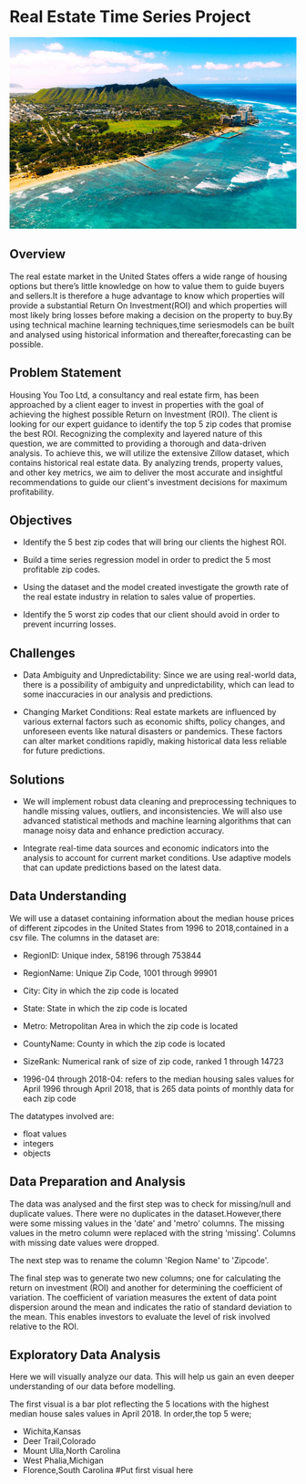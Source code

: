 # Real Estate Time Series Project

<img src='https://github.com/FrankOyugi/Phase-4-Project/blob/main/Images/Oahu.jpg?raw=true'>

## Overview
The real estate market in the United States offers a wide range of housing options but there’s little knowledge on how to value them to guide buyers and sellers.It is therefore a huge advantage to know which properties will provide a substantial Return On Investment(ROI) and which properties will most likely bring losses before making a decision on the property to buy.By using technical machine learning techniques,time seriesmodels can be built and analysed using historical information and thereafter,forecasting can be possible.

## Problem Statement
Housing You Too Ltd, a consultancy and real estate firm, has been approached by a client eager to invest in properties with the goal of achieving the highest possible Return on Investment (ROI). The client is looking for our expert guidance to identify the top 5 zip codes that promise the best ROI. Recognizing the complexity and layered nature of this question, we are committed to providing a thorough and data-driven analysis. To achieve this, we will utilize the extensive Zillow dataset, which contains historical real estate data. By analyzing trends, property values, and other key metrics, we aim to deliver the most accurate and insightful recommendations to guide our client's investment decisions for maximum profitability.

## Objectives
- Identify the 5 best zip codes that will bring our clients the highest ROI.

- Build a time series regression model in order to predict the 5 most profitable zip codes.

- Using the dataset and the model created investigate the growth rate of the real estate industry in relation to sales value of properties.

- Identify the 5 worst zip codes that our client should avoid in order to prevent incurring losses.

## Challenges
- Data Ambiguity and Unpredictability: Since we are using real-world data, there is a possibility of ambiguity and unpredictability, which can lead to some inaccuracies in our analysis and predictions.

- Changing Market Conditions: Real estate markets are influenced by various external factors such as economic shifts, policy changes, and unforeseen events like natural disasters or pandemics. These factors can alter market conditions rapidly, making historical data less reliable for future predictions.

## Solutions
- We will implement robust data cleaning and preprocessing techniques to handle missing values, outliers, and inconsistencies. We will also use advanced statistical methods and machine learning algorithms that can manage noisy data and enhance prediction accuracy.

- Integrate real-time data sources and economic indicators into the analysis to account for current market conditions. Use adaptive models that can update predictions based on the latest data.

## Data Understanding
We will use a dataset containing information about the median house prices of different zipcodes in the United States from 1996 to 2018,contained in a csv file.
The columns in the dataset are:
- RegionID: Unique index, 58196 through 753844

- RegionName: Unique Zip Code, 1001 through 99901

- City: City in which the zip code is located

- State: State in which the zip code is located

- Metro: Metropolitan Area in which the zip code is located

- CountyName: County in which the zip code is located

- SizeRank: Numerical rank of size of zip code, ranked 1 through 14723

- 1996-04 through 2018-04: refers to the median housing sales values for April 1996 through April 2018, that is 265 data points of monthly data for each zip code


The datatypes involved are:
- float values
- integers
- objects

## Data Preparation and Analysis
The data was analysed and the first step was to check for missing/null and duplicate values.
There were no duplicates in the dataset.However,there were some missing values in the 'date' and 'metro' columns.
The missing values in the metro column were replaced with the string 'missing'.
Columns with missing date values were dropped.

The next step was to rename the column 'Region Name' to 'Zipcode'.

The final step was to generate two new columns; one for calculating the return on investment (ROI) and another for determining the coefficient of variation. The coefficient of variation measures the extent of data point dispersion around the mean and indicates the ratio of standard deviation to the mean. This enables investors to evaluate the level of risk involved relative to the ROI.

## Exploratory Data Analysis
Here we will visually analyze our data. This will help us gain an even deeper understanding of our data before modelling.

The first visual  is a bar plot reflecting the 5 locations with the highest median house sales values in April 2018.
In order,the top 5 were;
- Wichita,Kansas
- Deer Trail,Colorado
- Mount Ulla,North Carolina
- West Phalia,Michigan
- Florence,South Carolina
#Put first visual here







